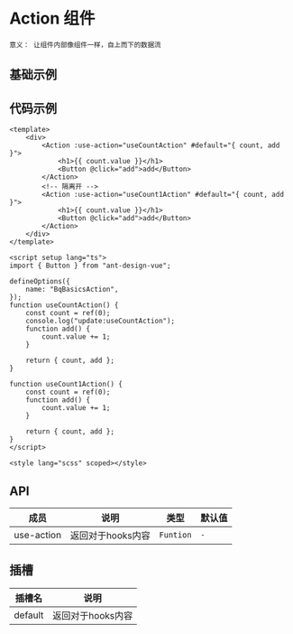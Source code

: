 <!--
 * @Author: jack.hai
 * @Date: 2024-09-20 09:19:39
 * @LastEditTime: 2024-09-20 09:52:47
 * @Description:
-->

# Action 组件

`意义： 让组件内部像组件一样，自上而下的数据流`

## 基础示例

<BqBasicsAction />

## 代码示例

```vue
<template>
    <div>
        <Action :use-action="useCountAction" #default="{ count, add }">
            <h1>{{ count.value }}</h1>
            <Button @click="add">add</Button>
        </Action>
        <!-- 隔离开 -->
        <Action :use-action="useCount1Action" #default="{ count, add }">
            <h1>{{ count.value }}</h1>
            <Button @click="add">add</Button>
        </Action>
    </div>
</template>

<script setup lang="ts">
import { Button } from "ant-design-vue";

defineOptions({
    name: "BqBasicsAction",
});
function useCountAction() {
    const count = ref(0);
    console.log("update:useCountAction");
    function add() {
        count.value += 1;
    }

    return { count, add };
}

function useCount1Action() {
    const count = ref(0);
    function add() {
        count.value += 1;
    }

    return { count, add };
}
</script>

<style lang="scss" scoped></style>
```

## API

| 成员       | 说明              | 类型      | 默认值 |
| ---------- | ----------------- | --------- | ------ |
| use-action | 返回对于hooks内容 | `Funtion` | `-`    |

## 插槽

| 插槽名  | 说明              |
| ------- | ----------------- |
| default | 返回对于hooks内容 |

